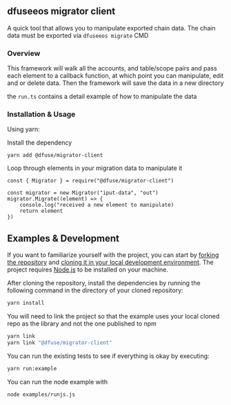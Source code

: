 ## dfuseeos migrator client

A quick tool that allows you to manipulate exported chain data. The chain data must
be exported via `dfuseeos migrate` CMD

### Overview

This framework will walk all the accounts, and table/scope pairs and pass each element to a callback 
function, at which point you can manipulate, edit and or delete data. Then the framework will 
save the data in a new directory  

the `run.ts` contains a detail example of how to manipulate the data

### Installation & Usage

Using yarn:

Install the dependency 

```
yarn add @dfuse/migrator-client
``` 

Loop through elements in your migration data to manipulate it

```
const { Migrator } = require("@dfuse/migrator-client")

const migrator = new Migrator("iput-data", "out")
migrator.Migrate((element) => {
    console.log("received a new element to manipulate)
    return element
})

```

## Examples & Development
If you want to familiarize yourself with the project, you can start by [forking the repository](https://help.github.com/articles/fork-a-repo/) and [cloning it in your local development environment](https://help.github.com/articles/cloning-a-repository/). 
The project requires [Node.js](https://nodejs.org) to be installed on your machine.

After cloning the repository, install the dependencies by running the following command in the directory of your cloned repository:

```bash
yarn install
```

You will need to link the project so that the example uses your local cloned repo as the library
and not the one published to npm

```bash
yarn link
yarn link "@dfuse/migrator-client"
```

You can run the existing tests to see if everything is okay by executing:

```bash
yarn run:example
```


You can run the node example with
```bash
node examples/runjs.js
```
